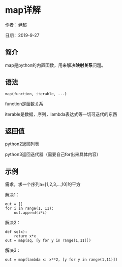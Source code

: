 # map详解

作者：尹超

日期：2019-9-27

## 简介

map是python的内置函数，用来解决**映射关系**问题。

## 语法

`map(function, iterable, ...)`

function是函数关系

iterable是数据，序列，lambda表达式等一切可迭代的东西

## 返回值

python2返回列表

python3返回迭代器（需要自己for出来具体内容）

## 示例

需求，求一个序列a=[1,2,3,...,10]的平方

解决1：

```
out = []
for i in range(1, 11):
	out.append(i*i)
```

解决2：

```
def sq(x):
	return x*x
out = map(sq, [y for y in range(1,11)])
```

解决3：

```
out = map(lambda x: x**2, [y for y in range(1,11)])
```